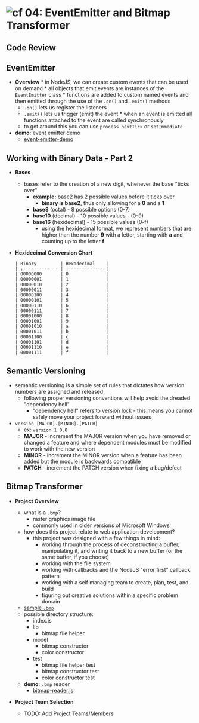 ![cf](http://i.imgur.com/7v5ASc8.png) 04: EventEmitter and Bitmap Transformer
=====================================

## Code Review

## EventEmitter
  *  **Overview**
    * in NodeJS, we can create custom events that can be used on demand
    * all objects that emit events are instances of the `EventEmitter` class
    * functions are added to custom named events and then emitted through the use of the `.on()` and `.emit()` methods
      * `.on()` lets us register the listeners
      * `.emit()` lets us trigger (emit) the event
    * when an event is emitted all functions attached to the event are called synchronously
      * to get around this you can use `process.nextTick` or `setImmediate`
  * **demo:** event emitter demo
    * [event-emitter-demo](/04-event_emitter_and_bitmap_transformer/demo/event-emitter-demo)

## Working with Binary Data - Part 2
  * **Bases**
    * bases refer to the creation of a new digit, whenever the base "ticks over"
      * **example:** base2 has 2 possible values before it ticks over
        * **binary is base2**, thus only allowing for a **0** and a **1**
      * **base8** (octal) - 8 possible options (0-7)
      * **base10** (decimal) - 10 possible values - (0-9)
      * **base16** (hexidecimal) - 15 possible values (0-f)
        * using the hexidecimal format, we represent numbers that are higher than the number **9** with a letter, starting with **a** and counting up to the letter **f**
    
  * **Hexidecimal Conversion Chart**
    ```
    | Binary         | Hexadecimal    |
    | :------------- | :------------- |
    | 00000000       | 0              |
    | 00000001       | 1              |
    | 00000010       | 2              |
    | 00000011       | 3              |
    | 00000100       | 4              |
    | 00000101       | 5              |
    | 00000110       | 6              |
    | 00000111       | 7              |
    | 00001000       | 8              |
    | 00001001       | 9              |
    | 00001010       | a              |
    | 00001011       | b              |
    | 00001100       | c              |
    | 00001101       | d              |
    | 00001110       | e              |
    | 00001111       | f              |
    ```

## Semantic Versioning
  * semantic versioning is a simple set of rules that dictates how version numbers are assigned and released
    * following proper versioning conventions will help avoid the dreaded "dependency hell"
      * "dependency hell" refers to version lock - this means you cannot safely move your project forward without issues
  * `version [MAJOR].[MINOR].[PATCH]`
    * ex: `version 1.0.0`
    * **MAJOR** - increment the MAJOR version when you have removed or changed a feature and where dependent modules must be modified to work with the new version
    * **MINOR** - increment the MINOR version when a feature has been added but the module is backwards compatible
    * **PATCH** - increment the PATCH version when fixing a bug/defect

## Bitmap Transformer
  * **Project Overview**
    * what is a `.bmp`?
      * raster graphics image file
      * commonly used in older versions of Microsoft Windows
    * how does this project relate to web application development?
      * this project was designed with a few things in mind:
        * working through the process of deconstructing a buffer, manipulating it, and writing it back to a new buffer (or the same buffer, if you choose)
        * working with the file system
        * working with callbacks and the NodeJS "error first" callback pattern
        * working with a self managing team to create, plan, test, and build
        * figuring out creative solutions within a specific problem domain
    * [sample `.bmp`](/04-event_emitter_and_bitmap_transformer/demo/assets/palette-bitmap.bmp)
    * possible directory structure:
        - index.js
        - lib
          - bitmap file helper
        - model
          - bitmap constructor
          - color constructor
        - test
          - bitmap file helper test
          - bitmap constructor test
          - color constructor test
    * **demo:** `.bmp` reader
      * [bitmap-reader.js](/04-event_emitter_and_bitmap_transformer/demo/bitmap-reader.js)

  * **Project Team Selection**
    * TODO: Add Project Teams/Members
